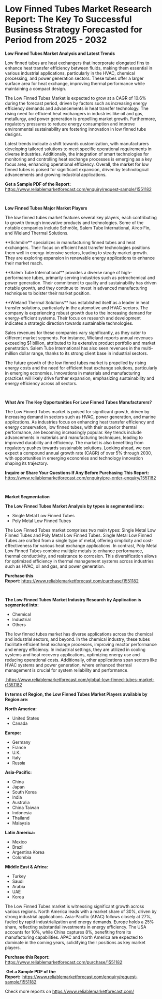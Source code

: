 <p><h1>Low Finned Tubes Market Research Report: The Key To Successful Business Strategy Forecasted for Period from 2025 - 2032</h1></p><p><strong>Low Finned Tubes Market Analysis and Latest Trends</strong></p>
<p><p>Low finned tubes are heat exchangers that incorporate elongated fins to enhance heat transfer efficiency between fluids, making them essential in various industrial applications, particularly in the HVAC, chemical processing, and power generation sectors. These tubes offer a larger surface area for heat exchange, improving thermal performance while maintaining a compact design.</p><p>The Low Finned Tubes Market is expected to grow at a CAGR of 10.6% during the forecast period, driven by factors such as increasing energy efficiency demands and advancements in heat transfer technology. The rising need for efficient heat exchangers in industries like oil and gas, metallurgy, and power generation is propelling market growth. Furthermore, regulatory pressures to reduce energy consumption and improve environmental sustainability are fostering innovation in low finned tube designs.</p><p>Latest trends indicate a shift towards customization, with manufacturers developing tailored solutions to meet specific operational requirements in diverse industries. Additionally, the integration of smart technologies for monitoring and controlling heat exchange processes is emerging as a key focus area, enhancing operational efficiency. Overall, the market for low finned tubes is poised for significant expansion, driven by technological advancements and growing industrial applications.</p></p>
<p><strong>Get a Sample PDF of the Report:&nbsp;</strong> <a href="https://www.reliablemarketforecast.com/enquiry/request-sample/1551182?utm_campaign=2288&utm_medium=2&utm_source=Github&utm_content=ia&utm_term=08042025&utm_id=low-finned-tubes">https://www.reliablemarketforecast.com/enquiry/request-sample/1551182</a></p>
<p>&nbsp;</p>
<p><strong>Low Finned Tubes Major Market Players</strong></p>
<p><p>The low finned tubes market features several key players, each contributing to growth through innovative products and technologies. Some of the notable companies include Schmöle, Salem Tube International, Airco·Fin, and Wieland Thermal Solutions.</p><p>**Schmöle** specializes in manufacturing finned tubes and heat exchangers. Their focus on efficient heat transfer technologies positions them well in energy-intensive sectors, leading to steady market growth. They are exploring expansion in renewable energy applications to enhance their market reach.</p><p>**Salem Tube International** provides a diverse range of high-performance tubes, primarily serving industries such as petrochemical and power generation. Their commitment to quality and sustainability has driven notable growth, and they continue to invest in advanced manufacturing techniques to bolster their market position.</p><p>**Wieland Thermal Solutions** has established itself as a leader in heat transfer solutions, particularly in the automotive and HVAC sectors. The company is experiencing robust growth due to the increasing demand for energy-efficient systems. Their focus on research and development indicates a strategic direction towards sustainable technologies.</p><p>Sales revenues for these companies vary significantly, as they cater to different market segments. For instance, Wieland reports annual revenues exceeding $1 billion, attributed to its extensive product portfolio and market penetration. Salem Tube International has also seen revenues in the multi-million dollar range, thanks to its strong client base in industrial sectors.</p><p>The future growth of the low finned tubes market is propelled by rising energy costs and the need for efficient heat exchange solutions, particularly in emerging economies. Innovations in materials and manufacturing practices will likely drive further expansion, emphasizing sustainability and energy efficiency across all sectors.</p></p>
<p>&nbsp;</p>
<p><strong>What Are The Key Opportunities For Low Finned Tubes Manufacturers?</strong></p>
<p><p>The Low Finned Tubes market is poised for significant growth, driven by increasing demand in sectors such as HVAC, power generation, and marine applications. As industries focus on enhancing heat transfer efficiency and energy conservation, low finned tubes, with their superior thermal performance, are becoming increasingly popular. Key trends include advancements in materials and manufacturing techniques, leading to improved durability and efficiency. The market is also benefiting from regulatory pushes towards sustainable solutions. Looking ahead, we can expect a compound annual growth rate (CAGR) of over 5% through 2030, with opportunities in emerging economies and technology innovation shaping its trajectory.</p></p>
<p><strong>Inquire or Share Your Questions If Any Before Purchasing This Report:</strong> <a href="https://www.reliablemarketforecast.com/enquiry/pre-order-enquiry/1551182?utm_campaign=2288&utm_medium=2&utm_source=Github&utm_content=ia&utm_term=08042025&utm_id=low-finned-tubes">https://www.reliablemarketforecast.com/enquiry/pre-order-enquiry/1551182</a></p>
<p>&nbsp;</p>
<p><strong>Market Segmentation</strong></p>
<p><strong>The Low Finned Tubes Market Analysis by types is segmented into:</strong></p>
<p><ul><li>Single Metal Low Finned Tubes</li><li>Poly Metal Low Finned Tubes</li></ul></p>
<p><p>The Low Finned Tubes market comprises two main types: Single Metal Low Finned Tubes and Poly Metal Low Finned Tubes. Single Metal Low Finned Tubes are crafted from a single type of metal, offering simplicity and cost-effectiveness for various heat exchange applications. In contrast, Poly Metal Low Finned Tubes combine multiple metals to enhance performance, thermal conductivity, and resistance to corrosion. This diversification allows for optimized efficiency in thermal management systems across industries such as HVAC, oil and gas, and power generation.</p></p>
<p><strong>Purchase this Report:&nbsp;</strong><a href="https://www.reliablemarketforecast.com/purchase/1551182?utm_campaign=2288&utm_medium=2&utm_source=Github&utm_content=ia&utm_term=08042025&utm_id=low-finned-tubes">https://www.reliablemarketforecast.com/purchase/1551182</a></p>
<p>&nbsp;</p>
<p><strong>The Low Finned Tubes Market Industry Research by Application is segmented into:</strong></p>
<p><ul><li>Chemical</li><li>Industrial</li><li>Others</li></ul></p>
<p><p>The low finned tubes market has diverse applications across the chemical and industrial sectors, and beyond. In the chemical industry, these tubes facilitate efficient heat exchange processes, improving reactor performance and energy efficiency. In industrial settings, they are utilized in cooling systems and heat recovery applications, optimizing energy use and reducing operational costs. Additionally, other applications span sectors like HVAC systems and power generation, where enhanced thermal management is crucial for system reliability and performance.</p></p>
<p><a href="https://www.reliablemarketforecast.com/global-low-finned-tubes-market-r1551182?utm_campaign=2288&utm_medium=2&utm_source=Github&utm_content=ia&utm_term=08042025&utm_id=low-finned-tubes">&nbsp;https://www.reliablemarketforecast.com/global-low-finned-tubes-market-r1551182</a></p>
<p><strong>In terms of Region, the Low Finned Tubes Market Players available by Region are:</strong></p>
<p>
    <p> <strong> North America: </strong>
        <ul>
            <li>United States</li>
            <li>Canada</li>
        </ul>
        </p> 
    <p> <strong> Europe: </strong>
        <ul>
            <li>Germany</li>
            <li>France</li>
            <li>U.K.</li>
            <li>Italy</li>
            <li>Russia</li>
        </ul>
        </p> 
    <p> <strong> Asia-Pacific: </strong>
        <ul>
            <li>China</li>
            <li>Japan</li>
            <li>South Korea</li>
            <li>India</li>
            <li>Australia</li>
            <li>China Taiwan</li>
            <li>Indonesia</li>
            <li>Thailand</li>
            <li>Malaysia</li>
        </ul>
        </p> 
    <p> <strong> Latin America: </strong>
        <ul>
            <li>Mexico</li>
            <li>Brazil</li>
            <li>Argentina Korea</li>
            <li>Colombia</li>
        </ul>
        </p> 
    <p> <strong> Middle East & Africa: </strong>
        <ul>
            <li>Turkey</li>
            <li>Saudi</li>
            <li>Arabia</li>
            <li>UAE</li>
            <li>Korea</li>
        </ul>
    </p>
    </p>
<p><p>The Low Finned Tubes market is witnessing significant growth across various regions. North America leads with a market share of 30%, driven by strong industrial applications. Asia-Pacific (APAC) follows closely at 27%, fueled by rapid industrialization and energy demands. Europe holds a 25% share, reflecting substantial investments in energy efficiency. The USA accounts for 10%, while China captures 8%, benefiting from its manufacturing capabilities. APAC and North America are expected to dominate in the coming years, solidifying their positions as key market players.</p></p>
<p><strong>Purchase this Report: </strong><a href="https://www.reliablemarketforecast.com/purchase/1551182?utm_campaign=2288&utm_medium=2&utm_source=Github&utm_content=ia&utm_term=08042025&utm_id=low-finned-tubes">https://www.reliablemarketforecast.com/purchase/1551182</a></p>
<p>&nbsp;<strong>Get a Sample PDF of the Report:&nbsp;&nbsp;</strong><a href="https://www.reliablemarketforecast.com/enquiry/request-sample/1551182?utm_campaign=2288&utm_medium=2&utm_source=Github&utm_content=ia&utm_term=08042025&utm_id=low-finned-tubes">https://www.reliablemarketforecast.com/enquiry/request-sample/1551182</a></p>
<p><strong></strong></p>
<p>Check more reports on <a href="https://www.reliablemarketforecast.com/?utm_campaign=2288&utm_medium=2&utm_source=Github&utm_content=ia&utm_term=08042025&utm_id=low-finned-tubes">https://www.reliablemarketforecast.com/</a></p>